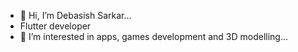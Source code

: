 - 👋 Hi, I’m Debasish Sarkar...
- Flutter developer
- 👀 I’m interested in apps, games development and 3D modelling...

<!---
Debasish98-py/Debasish98-py is a ✨ special ✨ repository because its `README.md` (this file) appears on your GitHub profile.
You can click the Preview link to take a look at your changes.
--->

